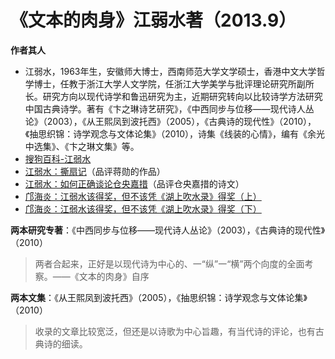 # 《文本的肉身》江弱水著（2013.9） #

**作者其人**

- 江弱水，1963年生，安徽师大博士，西南师范大学文学硕士，香港中文大学哲学博士，任教于浙江大学人文学院，任浙江大学美学与批评理论研究所副所长。研究方向以现代诗学和鲁迅研究为主，近期研究转向以比较诗学方法研究中国古典诗学。著有《卞之琳诗艺研究》，《中西同步与位移——现代诗人丛论》（2003），《从王熙凤到波托西》（2005），《古典诗的现代性》（2010），《抽思织锦：诗学观念与文体论集》（2010），诗集《线装的心情》，编有《余光中选集》、《卞之琳文集》等。
- [搜狗百科-江弱水](http://baike.sogou.com/m/fullLemma?ch=wx.item&lid=63010082&src=wechat&from=singlemessage&isappinstalled=0)
- [江弱水：撕扇记](http://mp.weixin.qq.com/s/lgQ62oH9VBEPoF9uetgKIg)（品评蒋勋的作品）
- [江弱水：如何正确谈论仓央嘉措](http://mp.weixin.qq.com/s/m4DErA_lDLLHS5rrjYkGiw)（品评仓央嘉措的诗文）
- [邝海炎：江弱水该得奖，但不该凭《湖上吹水录》得奖（上）](http://mp.weixin.qq.com/s/0evOsB2ljL9XwQ__qCoWCQ)
- [邝海炎：江弱水该得奖，但不该凭《湖上吹水录》得奖（下）](http://mp.weixin.qq.com/s/Y029rj7ShRU75i1P6D-5Gw)

**两本研究专著**：《中西同步与位移——现代诗人丛论》（2003），《古典诗的现代性》（2010）

> 两者合起来，正好是以现代诗为中心的、一“纵”一“横”两个向度的全面考察。——《文本的肉身》自序

**两本文集**：《从王熙凤到波托西》（2005），《抽思织锦：诗学观念与文体论集》（2010）

> 收录的文章比较宽泛，但还是以诗歌为中心旨趣，有当代诗的评论，也有古典诗的细读。